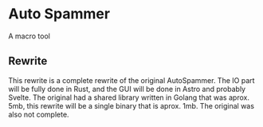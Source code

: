 # Auto Spammer

A macro tool

## Rewrite

This rewrite is a complete rewrite of the original AutoSpammer. The IO part will be fully done in Rust, and the GUI will be done in Astro and probably Svelte. The original had a shared library written in Golang that was aprox. 5mb, this rewrite will be a single binary that is aprox. 1mb. The original was also not complete.
